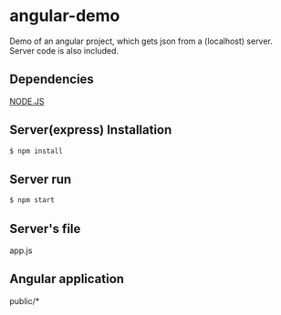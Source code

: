 # angular-demo
Demo of an angular project, which gets json from a (localhost) server. Server code is also included.

## Dependencies

[NODE.JS](http://nodejs.org/)

## Server(express) Installation

```bash
$ npm install
```

## Server run

```bash
$ npm start
```

## Server's file

app.js

## Angular application

public/*